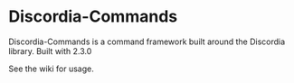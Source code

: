 # Discordia-Commands

Discordia-Commands is a command framework built around the Discordia library. Built with 2.3.0

See the wiki for usage.
